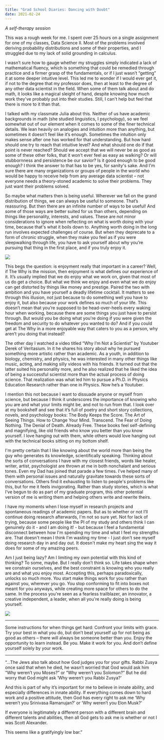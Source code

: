 ```yaml
---
title: "Grad School Diaries: Dancing with Doubt"
date: 2021-02-24
---
```


*A self-therapy session*

This was a rough week for me. I spent over 25 hours on a single assignment for one of my classes, Data Science II. Most of the problems involved deriving probability distributions and some of their properties, and I struggled due to my lack of solid grounding in calculus.

I wasn’t sure how to gauge whether my struggles simply indicated a lack of mathematical fluency, which is something that could be remedied through practice and a firmer grasp of the fundamentals, or if I just wasn’t “getting” it at some deeper intuitive level. This led me to wonder if I would ever get it, if not to the degree that my professor does, then at least to the degree of any other data scientist in the field. When some of them talk about and do math, it looks like a magical sleight of hand, despite knowing how much work they've probably put into their studies. Still, I can't help but feel that there is more to it than that.

I talked with my classmate Julia about this. Neither of us have academic backgrounds in math (she studied linguistics, I psychology), so we feel somewhat out of our element when it comes to some of the finer technical details. We lean heavily on analogies and intuition more than anything, but sometimes it doesn’t feel like it’s enough. Sometimes the intuition only makes sense after one has worked for that understanding. But how hard should one try to reach that intuitive level? And what should one do if that point is never reached? Should we accept that we will never be as good as some of these other folks, that it won't ever feel as easy as walking? Or will stubbornness and persistence be our savior? Is it good enough to be good enough? I think the answer to that has to be yes, for sanity's sake. And I'm sure there are many organizations or groups of people in the world who would be happy to receive help from any average data scientist – not everyone needs a theory-stoned academic to solve their problems. They just want their problems solved.

So maybe what matters then is being useful. Wherever we fall on the grand distribution of things, we can always be useful to someone. That’s reassuring. But then there are an infinite number of ways to be useful! And some of those ways are better suited for us than others, depending on things like personality, interests, and values. These are not minor considerations to ignore when reflecting on what is worth doing with your time, because that's what it boils down to. Anything worth doing in the long run involves expected challenges of course. But when they deprecate to a form of chronic struggle, when they make you feel as if you were sleepwalking through life, you have to ask yourself about why you’re pursuing that thing in the first place, and if you truly enjoy it.

![](/images/gallery/doubt1.jpg)

This begs the question: is enjoyment really that important in a career? Well, if The Why is the mission, then enjoyment is what defines our experience of it. It’s usually implied that we do enjoy what we work on, given that most of us do get a choice. But what we think we enjoy and even what we do enjoy can get distorted by things like money and prestige. Paired the two with ambition and you have yourself a deadly lifetime cocktail. It matters to see through this illusion, not just because to do something well you have to enjoy it, but also because your work defines so much of your life. This doesn’t mean that you’re supposed to be head-over-heels every waking hour when working, because there are some things you just have to persist through. But would you be doing what you're doing if you were given the freedom and security to do whatever you wanted to do? And if you could get at The Why in a more enjoyable way that caters to you as a person, why aren’t you doing that instead?

The other day I watched a video titled “Why I’m Not a Scientist” by Youtuber Derek of Veritasium. In it he shares his story about why he pursued something more artistic rather than academic. As a youth, in addition to biology, chemistry, and physics, he was interested in many other things like music, acting, and making silly videos with his friends. It turned out that the latter suited his personality more, and he also realized that he liked the idea of being a successful scientist more than the actual process of doing science. That realization was what led him to pursue a Ph.D. in Physics Education Research rather than one in Physics. Now he’s a Youtuber.

I mention this not because I want to dissuade anyone or myself from science, but because I think it underscores the importance of knowing who you are and what your limits might be, and not to run from that. I look over at my bookshelf and see that it’s full of poetry and short story collections, novels, and psychology books: The Body Keeps the Score. The Art of Seeing Things. How to Change Your Mind. Transcend. The Fear of Doing Nothing. The Denial of Death. Already Free. These books feel self-defining and magnifying, like old friends who know you better than you know yourself. I love hanging out with them, while others would love hanging out with the technical books sitting on my bottom shelf.

I'm pretty certain that I like knowing about the world more than being the guy who generates its knowledge, scientifically speaking. Thinking about the sorts of conversations I have with my closest friends, words like healer, writer, artist, psychologist are thrown at me in both nonchalant and serious tones. Even my Dad has joined that parade a few times. I’ve helped many of them with personal issues and naturally gravitate towards these sorts of conversations. Others find it exhausting to listen to people's problems like this, but for me it feels invigorating. Rather than study stories, which is what I’ve begun to do as part of my graduate program, this other potential version of me is writing them and helping others write and rewrite theirs.

I have my moments when I lose myself in research projects and spontaneous readings of academic papers. But as to whether or not I’ll continue doing research afterwards, I'm not so sure yet. Not for lack of trying, because some people like the PI of my study and others think I can genuinely do it - and I am doing it! - but because I feel a fundamental disconnect between how I'm spending my time and what I feel my strengths are. That doesn't mean I think I'm wasting my time - I just don't see myself doing research day in and day out. It doesn't make my heart sing the way it does for some of my amazing peers.

Am I just being lazy? Am I limiting my own potential with this kind of thinking? To some, maybe. But I really don’t think so. Life takes shape when we constrain ourselves, and the best constraint is knowing who you really are and what you enjoy most. Accepting this, perhaps paradoxically, unlocks so much more. You start make things work for you rather than against you, wherever you go. You stop conforming to fit into boxes not meant for you anyways, while creating more space for others to do the same. In the process you're seen as a fearless trailblazer, an innovator, a creative independent, a leader, when all you're really doing is being yourself.

![](/images/gallery/doubt2.jpg)

---

Some instructions for when things get hard: Confront your limits with grace. Try your best in what you do, but don’t beat yourself up for not being as good as others – there will always be someone better than you. Enjoy the opportunity to learn instead. Be you. Make it work for you. And don’t define yourself solely by your work.

---

“…The Jews also talk about how God judges you for your gifts. Rabbi Zusya once said that when he died, he wasn’t worried that God would ask him “Why weren’t you Moses?” or “Why weren’t you Solomon?” But he did worry that God might ask ‘Why weren’t you Rabbi Zusya?’

And this is part of why it’s important for me to believe in innate ability, and especially differences in innate ability. If everything comes down to hard work and a positive attitude, then God has every right to ask me ‘Why weren’t you Srinivasa Ramanujan?’ or ‘Why weren’t you Elon Musk?’

If everyone is legitimately a different person with a different brain and different talents and abilities, then all God gets to ask me is whether or not I was Scott Alexander.

This seems like a gratifyingly low bar.”
